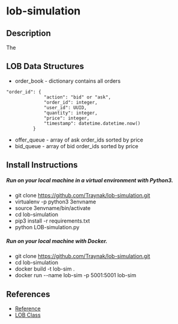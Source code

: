 # lob-simulation


## Description
The 


## LOB Data Structures
- order_book - dictionary contains all orders
```
"order_id": {
              "action": "bid" or "ask",
              "order_id": integer,
              "user_id": UUID,
              "quantity": integer,
              "price": integer,
              "timestamp": datetime.datetime.now()
          }
```          
- offer_queue - array of ask order_ids sorted by price
- bid_queue - array of bid order_ids sorted by price


## Install Instructions
##### Run on your local machine in a virtual environment with Python3.
* git clone https://github.com/Traynak/lob-simulation.git
* virtualenv -p python3 3envname
* source 3envname/bin/activate
* cd lob-simulation
* pip3 install -r requirements.txt
* python LOB-simulation.py

##### Run on your local machine with Docker.
- git clone https://github.com/Traynak/lob-simulation.git
- cd lob-simulation
- docker build -t lob-sim .
- docker run --name lob-sim -p 5001:5001 lob-sim



## References
*  [Reference]()
*  [LOB Class](https://github.com/FR4NKESTI3N/Limit-Order-Book-Simulation)
